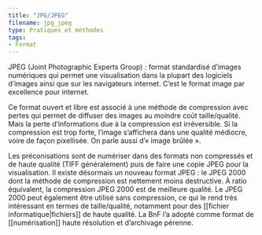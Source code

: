 ```yaml
---
title: "JPG/JPEG"
filename: jpg_jpeg
type: Pratiques et méthodes
tags:
- Format
---
```


JPEG (Joint Photographic Experts Group) : format standardisé d’images numériques qui permet une visualisation dans la plupart des logiciels d’images ainsi que sur les navigateurs internet. C’est le format image par excellence pour internet.

Ce format ouvert et libre est associé à une méthode de compression avec pertes qui permet de diffuser des images au moindre coût taille/qualité. Mais la perte d’informations due à la compression est irréversible. Si la compression est trop forte, l’image s’affichera dans une qualité médiocre, voire de façon pixellisée. On parle aussi d’« image brûlée ».

Les préconisations sont de numériser dans des formats non compressés et de haute qualité (TIFF généralement) puis de faire une copie JPEG pour la visualisation. Il existe désormais un nouveau format JPEG : le JPEG 2000 dont la méthode de compression est nettement moins destructive. À ratio équivalent, la compression JPEG 2000 est de meilleure qualité. Le JPEG 2000 peut également être utilisé sans compression, ce qui le rend très intéressant en termes de taille/qualité, notamment pour des [[fichier informatique|fichiers]] de haute qualité. La BnF l’a adopté comme format de [[numérisation]] haute résolution et d’archivage pérenne. 

